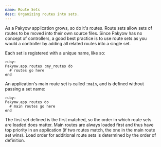 ```yaml
---
name: Route Sets
desc: Organizing routes into sets.
---
```


As a Pakyow application grows, so do it's routes. Route sets allow sets of routes to be moved into their own source files. Since Pakyow has no concept of controllers, a good best practice is to use route sets as you would a controller by adding all related routes into a single set.

Each set is registered with a unique name, like so:

    ruby:
    Pakyow.app.routes :my_routes do
      # routes go here
    end

An application's main route set is called `:main`, and is defined without passing a set name:

    ruby:
    Pakyow.app.routes do
      # main routes go here
    end

The first set defined is the first matched, so the order in which route sets are loaded does matter. Main routes are always loaded first and thus have top priority in an application (if two routes match, the one in the main route set wins). Load order for additional route sets is determined by the order of definition.
